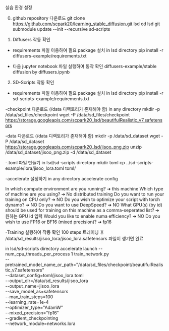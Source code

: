 실습 환경 설정

0. github repository 다운로드
git clone https://github.com/scpark20/learning_stable_diffusion.git lsd
cd lsd
git submodule update --init --recursive sd-scripts

1. Diffusers 작동 확인

- requirements 파일 이용하여 필요 package 설치
in lsd directory
pip install -r diffusers-example/requirements.txt

- 다음 jupyter notebook 파일 실행하여 동작 확인
diffusers-example/stable diffusion by diffusers.ipynb

2. SD-Scripts 작동 확인

- requirements 파일 이용하여 필요 package 설치
in lsd directory
pip install -r sd-scripts-example/requirements.txt

-checkpoint 다운로드 (/data 디렉토리가 존재해야 함)
in any directory
mkdir -p /data/sd_files/checkpoint
wget -P /data/sd_files/checkpoint https://storage.googleapis.com/scpark20_lsd/beautifulRealistic_v7.safetensors

-data 다운로드 (/data 디렉토리가 존재해야 함)
mkdir -p /data/sd_dataset
wget -P /data/sd_dataset https://storage.googleapis.com/scpark20_lsd/jisoo_png.zip
unzip /data/sd_dataset/jisoo_png.zip -d /data/sd_dataset

-.toml 파일 만들기
in lsd/sd-scripts directory
mkdir toml
cp ../sd-scripts-example/lora/jisoo_lora.toml toml/

-accelerate 설정하기
in any directory
accelerate config

In which compute environment are you running?
➔ this machine
Which type of machine are you using?
➔  No distributed training
Do you want to run your training on CPU only?
➔ NO
Do you wish to optimize your script with torch dynamo?
➔ NO
Do you want to use DeepSpeed?
➔ NO
What GPU(s) (by id) should be used for training on this machine as a comma-seperated list?
➔ 원하는 GPU id 입력
Would you like to enable numa efficiency?
➔ NO
Do you wish to use FP16 or BF16 (mixed precision)?
➔  fp16

-Training 실행하여 작동 확인
100 steps 트레이닝 후 /data/sd_results/jisoo_lora/jisoo_lora.safetensors 파일이 생기면 완료

in lsd/sd-scripts directory
accelerate launch --num_cpu_threads_per_process 1 train_network.py \
    --pretrained_model_name_or_path="/data/sd_files/checkpoint/beautifulRealistic_v7.safetensors" \
    --dataset_config=toml/jisoo_lora.toml \
    --output_dir=/data/sd_results/jisoo_lora \
    --output_name=jisoo_lora \
    --save_model_as=safetensors  \
    --max_train_steps=100 \
    --learning_rate=1e-4  \
    --optimizer_type="AdamW"  \
    --mixed_precision="fp16"  \
    --gradient_checkpointing \
    --network_module=networks.lora